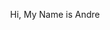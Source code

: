 <html>

<body background-color='#000000' height='1000px'>
<center>
<p font-size='30px'>
Hi, My Name is Andre
</p>

</center>
</body>

</html>
